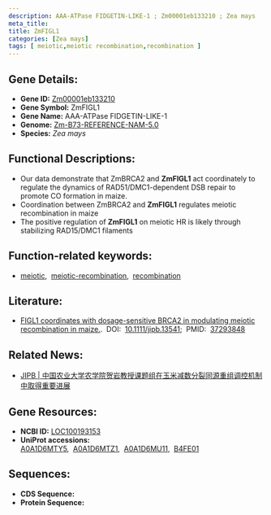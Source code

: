 ```yaml
---
description: AAA-ATPase FIDGETIN-LIKE-1 ; Zm00001eb133210 ; Zea mays
meta_title:
title: ZmFIGL1
categories: [Zea mays]
tags: [ meiotic,meiotic recombination,recombination ]
---
```


## Gene Details:
- **Gene ID:**	[Zm00001eb133210](https://www.maizegdb.org/gene_center/gene/Zm00001eb133210)
- **Gene Symbol:** ZmFIGL1
- **Gene Name:** AAA-ATPase FIDGETIN-LIKE-1
- **Genome:** [Zm-B73-REFERENCE-NAM-5.0](https://www.maizegdb.org/genome/assembly/Zm-B73-REFERENCE-NAM-5.0)
- **Species:** *Zea mays*

## Functional Descriptions:
   - Our data demonstrate that ZmBRCA2 and **ZmFIGL1** act coordinately to regulate the dynamics of RAD51/DMC1-dependent DSB repair to promote CO formation in maize.
   - Coordination between ZmBRCA2 and **ZmFIGL1** regulates meiotic recombination in maize
   - The positive regulation of **ZmFIGL1** on meiotic HR is likely through stabilizing RAD15/DMC1 filaments

## Function-related keywords:
- [meiotic](/tags/meiotic/),&nbsp;&nbsp;[meiotic-recombination](/tags/meiotic-recombination/),&nbsp;&nbsp;[recombination](/tags/recombination/)

## Literature:
   - [FIGL1 coordinates with dosage-sensitive BRCA2 in modulating meiotic recombination in maize.]( https://onlinelibrary.wiley.com/doi/10.1111/jipb.13541).&nbsp;&nbsp;DOI:&nbsp;&nbsp;[10.1111/jipb.13541](https://onlinelibrary.wiley.com/doi/10.1111/jipb.13541);&nbsp;&nbsp;PMID:&nbsp;&nbsp;[37293848](https://pubmed.ncbi.nlm.nih.gov/37293848/)

## Related News:
   - [JIPB | 中国农业大学农学院贺岩教授课题组在玉米减数分裂同源重组调控机制中取得重要进展](https://mp.weixin.qq.com/s/THpngDbSbe1fymagX_C8lA)

## Gene Resources:
- **NCBI ID:** [LOC100193153](https://www.ncbi.nlm.nih.gov/gene/?term=LOC100193153)
- **UniProt accessions:** [A0A1D6MTY5](https://www.uniprot.org/uniprotkb/A0A1D6MTY5/entry),&nbsp;&nbsp;[A0A1D6MTZ1](https://www.uniprot.org/uniprotkb/A0A1D6MTZ1/entry),&nbsp;&nbsp;[A0A1D6MU11](https://www.uniprot.org/uniprotkb/A0A1D6MU11/entry),&nbsp;&nbsp;[B4FE01](https://www.uniprot.org/uniprotkb/B4FE01/entry)



## Sequences:
- **CDS Sequence:**
- **Protein Sequence:**
